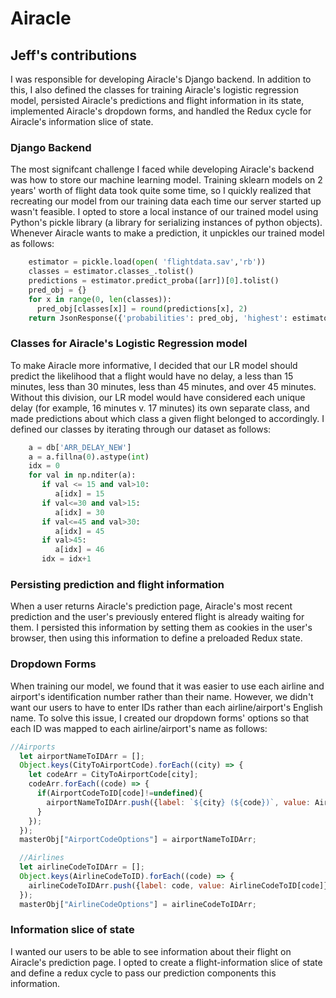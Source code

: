 # Airacle

## Jeff's contributions 
I was responsible for developing Airacle's Django backend. In addition to this, 
I also defined the classes for training Airacle's logistic regression model, persisted Airacle's predictions and flight information in its state, implemented Airacle's dropdown forms, and 
handled the Redux cycle for Airacle's information slice of state. 

### Django Backend
The most signifcant challenge I faced while developing Airacle's backend was how to store our machine learning model. 
Training sklearn models on 2 years' worth of flight data took quite some time, so I quickly realized that 
recreating our model from our training data each time our server started up wasn't feasible. I opted to store a local instance
of our trained model using Python's pickle library (a library for serializing instances of python objects). Whenever Airacle wants 
to make a prediction, it unpickles our trained model as follows: 

```python 
    estimator = pickle.load(open( 'flightdata.sav','rb'))
    classes = estimator.classes_.tolist()
    predictions = estimator.predict_proba([arr])[0].tolist()
    pred_obj = {}
    for x in range(0, len(classes)):
      pred_obj[classes[x]] = round(predictions[x], 2)
    return JsonResponse({'probabilities': pred_obj, 'highest': estimator.predict([arr])[0].item()})
```

### Classes for Airacle's Logistic Regression model
To make Airacle more informative, I decided that our LR model should predict the likelihood that a flight would have no delay, 
a less than 15 minutes, less than 30 minutes, less than 45 minutes, and over 45 minutes. Without this division, our LR model would
have considered each unique delay (for example, 16 minutes v. 17 minutes) its own separate class, and made predictions about which class 
a given flight belonged to accordingly. I defined our classes by iterating through our dataset as follows: 

```python
    a = db['ARR_DELAY_NEW']
    a = a.fillna(0).astype(int)
    idx = 0
    for val in np.nditer(a):
	   if val <= 15 and val>10:
		  a[idx] = 15
	   if val<=30 and val>15:
		  a[idx] = 30
	   if val<=45 and val>30:
		  a[idx] = 45
	   if val>45:
		  a[idx] = 46
	   idx = idx+1
```

### Persisting prediction and flight information 
When a user returns Airacle's prediction page, Airacle's most recent prediction and the user's previously entered flight is already waiting for them. I persisted this information by setting them as cookies in the user's browser, then using this information to define a preloaded Redux state. 

### Dropdown Forms 
When training our model, we found that it was easier to use each airline and airport's identification number rather than their name. However, we didn't want our users to have to enter IDs rather than each airline/airport's English name. To solve this issue, I created our dropdown forms' options so that each ID was mapped to each airline/airport's name as follows: 
```javascript
//Airports
  let airportNameToIDArr = [];
  Object.keys(CityToAirportCode).forEach((city) => {
    let codeArr = CityToAirportCode[city];
    codeArr.forEach((code) => {
      if(AirportCodeToID[code]!=undefined){
        airportNameToIDArr.push({label: `${city} (${code})`, value: AirportCodeToID[code]});
      }
    });
  });
  masterObj["AirportCodeOptions"] = airportNameToIDArr;

  //Airlines
  let airlineCodeToIDArr = [];
  Object.keys(AirlineCodeToID).forEach((code) => {
    airlineCodeToIDArr.push({label: code, value: AirlineCodeToID[code]});
  });
  masterObj["AirlineCodeOptions"] = airlineCodeToIDArr;
```

### Information slice of state 
I wanted our users to be able to see information about their flight on Airacle's prediction page. I opted to create a flight-information slice of state and define a redux cycle to pass our prediction components this information. 
